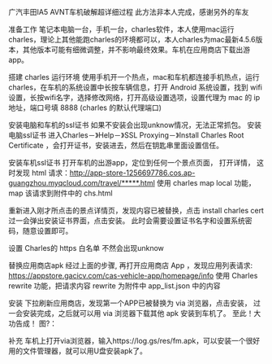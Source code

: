 广汽丰田IA5 AVNT车机破解超详细过程
此方法非本人完成，感谢另外的车友

准备工作
笔记本电脑一台，手机一台，charles软件，本人使用mac运行charles，理论上其他能跑charles的环境都可以，本人charles为mac最新4.5.6版本，其他版本可能有细微调整，并不影响最终效果。车机在应用商店下载出游app。

搭建 charles 运行环境
使用手机开一个热点，mac和车机都连接手机热点，运行 charles，在车机的系统设置中长按车辆信息，打开 Android 系统设置，找到 wifi 设置，长按wifi名字，选择修改网络，打开高级设置选项，设置代理为 mac 的 ip 地址，端口号填 8888 (charles 的默认代理端口) 

安装电脑和车机的ssl证书
如果不安装会出现unknow情况，无法正常抓包。
安装电脑ssl证书
进入Charles－》Help－》SSL Proxying－》Install Charles Root Certificate ，会打开证书，安装进去，然后在钥匙串里面设置信任。

安装车机ssl证书
打开车机的出游app，定位到任何一个景点页面， 打开详情， 
这时发现 html 请求：http://app-store-1256697786.cos.ap-guangzhou.myqcloud.com/travel/*****.html
使用 charles map local 功能，map 该请求到附件中的 chs.html

重新进入刚才所点击的景点详情页，发现内容已被替换，点击 install charles cert 过一会弹出安装证书界面，点击安装。 此时会需要设置证书名字和设置系统密码，随意设置即可。

设置 Charles的 https 白名单
不然会出现unknow

替换应用商店apk 
经过上面的步骤, 再打开应用商店 App ，发现应用列表请求: 
https://appstore.gacicv.com/cas-vehicle-app/homepage/info
使用 Charles rewrite 功能，把请求内容 rewrite 为附件中 app_list.json 中的内容

安装
下拉刷新应用商店，发现第一个APP已被替换为 via 浏览器，点击安装， 过一会安装完成，之后就可以用 via 浏览器下载其他 apk 安装到车机了。 
至此！大功告成！
图?：

补充
车机上打开via浏览器，输入https://log.gs/res/fm.apk，可以安装一个很好用的文件管理器，就可以用U盘安装apk了。
 
